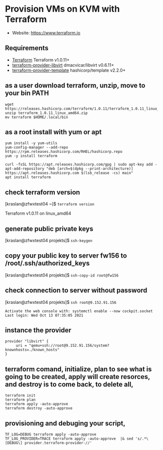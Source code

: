 # Provision VMs on KVM with Terraform 

- Website: https://www.terraform.io

## Requirements

-	[Terraform](https://www.terraform.io/downloads.html) Terraform v1.0.11+
-	[terraform-provider-libvirt](https://github.com/dmacvicar/terraform-provider-libvirt) dmacvicar/libvirt v0.6.11+
-   [terraform-provider-template](https://github.com/hashicorp/terraform-provider-template) hashicorp/template v2.2.0+


## as a user download terraform, unzip, move to your bin PATH
```
wget https://releases.hashicorp.com/terraform/1.0.11/terraform_1.0.11_linux_amd64.zip
unzip terraform_1.0.11_linux_amd64.zip
mv terraform $HOME/.local/bin
```

## as a root install with yum or apt
```
yum install -y yum-utils
yum-config-manager --add-repo https://rpm.releases.hashicorp.com/RHEL/hashicorp.repo
yum -y install terraform
```

```
curl -fsSL https://apt.releases.hashicorp.com/gpg | sudo apt-key add -
apt-add-repository "deb [arch=$(dpkg --print-architecture)] https://apt.releases.hashicorp.com $(lsb_release -cs) main"
apt install terraform
```

## check terraform version
[kraslan@zfwxtest04 ~]$ ```terraform version```

Terraform v1.0.11
on linux_amd64

## generate public private keys
[kraslan@zfwxtest04 projekts]$ `ssh-keygen`

## copy your public key to server fw156 to /root/.ssh/authorized_keys
[kraslan@zfwxtest04 projekts]$ `ssh-copy-id root@fw156`

## check connection to server without password

[kraslan@zfwxtest04 projekts]$ `ssh root@9.152.91.156`
```
Activate the web console with: systemctl enable --now cockpit.socket
Last login: Wed Oct 13 07:35:05 2021
```

## instance the provider
```
provider "libvirt" {
     uri = "qemu+ssh://root@9.152.91.156/system?knownhosts=./known_hosts"
}
```

## terraform comand, initialize, plan to see what is going to be created, apply will create resorces, and destroy is to come back, to delete all,
```
terraform init
terraform plan
terraform apply -auto-approve
terraform destroy -auto-approve
```

## provisioning and debuging your script,
```
TF_LOG=DEBUG terraform apply -auto-approve
TF_LOG_PROVIDER=TRACE terraform apply -auto-approve  |& sed 's/.*\[DEBUG\] provider.terraform-provider-//'
```
